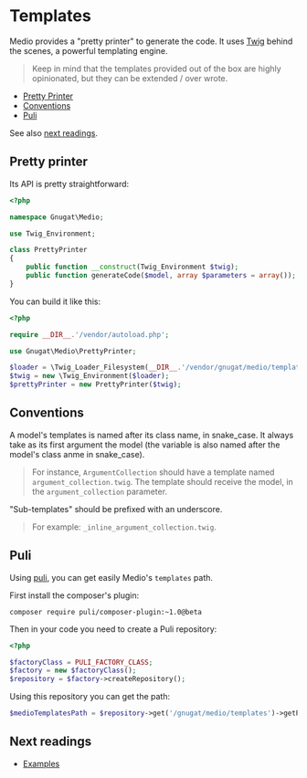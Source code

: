 # Templates

Medio provides a "pretty printer" to generate the code. It uses [Twig](http://twig.sensiolabs.org/)
behind the scenes, a powerful templating engine.

> Keep in mind that the templates provided out of the box are highly opinionated,
> but they can be extended / over wrote.

* [Pretty Printer](#pretty-printer)
* [Conventions](#conventions)
* [Puli](#puli)

See also [next readings](#next-readings).

## Pretty printer

Its API is pretty straightforward:

```php
<?php

namespace Gnugat\Medio;

use Twig_Environment;

class PrettyPrinter
{
    public function __construct(Twig_Environment $twig);
    public function generateCode($model, array $parameters = array());
}
```

You can build it like this:

```php
<?php

require __DIR__.'/vendor/autoload.php';

use Gnugat\Medio\PrettyPrinter;

$loader = \Twig_Loader_Filesystem(__DIR__.'/vendor/gnugat/medio/templates'); // Replace this path
$twig = new \Twig_Environment($loader);
$prettyPrinter = new PrettyPrinter($twig);
```

## Conventions

A model's templates is named after its class name, in snake_case. It always take
as its first argument the model (the variable is also named after the model's class anme in snake_case).

> For instance, `ArgumentCollection` should have a template named `argument_collection.twig`.
> The template should receive the model, in the `argument_collection` parameter.

"Sub-templates" should be prefixed with an underscore.

> For example: `_inline_argument_collection.twig`.

## Puli

Using [puli](http://docs.puli.io/), you can get easily Medio's `templates` path.

First install the composer's plugin:

    composer require puli/composer-plugin:~1.0@beta

Then in your code you need to create a Puli repository:

```php
<?php

$factoryClass = PULI_FACTORY_CLASS;
$factory = new $factoryClass();
$repository = $factory->createRepository();
```

Using this repository you can get the path:

```php
$medioTemplatesPath = $repository->get('/gnugat/medio/templates')->getPath();
```

## Next readings

* [Examples](03-examples.md)
